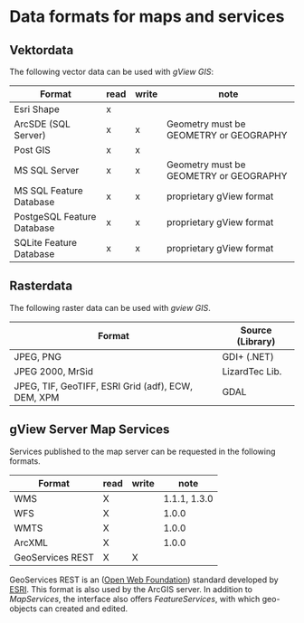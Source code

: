 Data formats for maps and services
==================================

Vektordata
----------

The following vector data can be used with *gView GIS*:

 Format                   | read     | write       | note                          
--------------------------|----------|-------------|-------------------------------
 Esri Shape               |    x     |             |                               
 ArcSDE (SQL Server)      |    x     |      x      |  Geometry must be GEOMETRY or GEOGRAPHY 
 Post GIS                 |    x     |      x      |                               
 MS SQL Server            |    x     |      x      |  Geometry must be GEOMETRY or GEOGRAPHY                 
 MS SQL  Feature Database  |    x     |      x      |  proprietary gView format     
 PostgeSQL Feature Database|    x     |      x      |  proprietary gView format  
 SQLite  Feature Database |    x     |      x      |  proprietary gView format   


Rasterdata
----------

The following raster data can be used with *gview GIS*.

 Format                             | Source (Library)                  
------------------------------------|-----------------------------------------------
 JPEG, PNG                          | GDI+ (.NET)                               
 JPEG 2000, MrSid                   | LizardTec Lib.                                
 JPEG, TIF, GeoTIFF, ESRI Grid (adf), ECW, DEM, XPM  | GDAL 


gView Server Map Services
-------------------------

Services published to the map server can be requested in the following formats.


 Format                   | read     | write       | note                          
--------------------------|----------|-------------|-------------------------------
 WMS                      | X        |             | 1.1.1, 1.3.0                   
 WFS                      | X        |             | 1.0.0                          
 WMTS                     | X        |             | 1.0.0                         
 ArcXML                   | X        |             | 1.0.0                          
 GeoServices REST         | X        | X           |                                

GeoServices REST is an ([Open Web Foundation](http://www.openwebfoundation.org/faqs/users-of-owf-agreements)) standard developed by
[ESRI](https://www.esri.com/en-us/arcgis/open-vision/overview). This format is also used by the ArcGIS server.
In addition to *MapServices*, the interface also offers *FeatureServices*, with which geo-objects can created and edited. 
 
